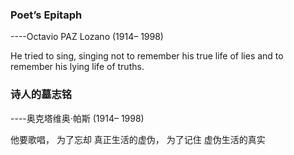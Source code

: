 ### Poet’s Epitaph
----Octavio PAZ Lozano (1914– 1998)

He tried to sing, singing
not to remember
his true life of lies
and to remember
his lying life of truths.

### 诗人的墓志铭
----奥克塔维奥·帕斯 (1914– 1998)

他要歌唱，
为了忘却
真正生活的虚伪，
为了记住
虚伪生活的真实
